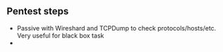 
## Pentest steps
- Passive with Wireshard and TCPDump to check protocols/hosts/etc. Very useful for black box task
- 